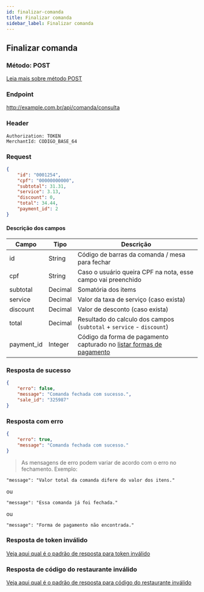 ```yaml
---
id: finalizar-comanda
title: Finalizar comanda
sidebar_label: Finalizar comanda
---
```


## Finalizar comanda

### Método: POST 

[Leia mais sobre método POST](https://restfulapi.net/http-methods/#post)

### Endpoint

http://example.com.br/api/comanda/consulta

### Header
    
    Authorization: TOKEN
    MerchantId: CODIGO_BASE_64

### Request
    
```json
{
    "id": "0001254",
    "cpf": "00000000000",
    "subtotal": 31.31,
    "service": 3.13,
    "discount": 0,
    "total": 34.44, 
    "payment_id": 2
}
```

#### Descrição dos campos

|Campo|Tipo|Descrição|
|---|---|---|
|id|String|Código de barras da comanda / mesa para fechar|
|cpf|String|Caso o usuário queira CPF na nota, esse campo vai preenchido|
|subtotal|Decimal|Somatória dos items|
|service|Decimal|Valor da taxa de serviço (caso exista)|
|discount|Decimal|Valor de desconto (caso exista)|
|total|Decimal|Resultado do calculo dos campos (`subtotal` + `service` - `discount`)|
|payment_id|Integer|Código da forma de pagamento capturado no [listar formas de pagamento](/comanda-fisica/consulta-comanda#listar-items)|

### Resposta de sucesso

```json
{
    "erro": false,
    "message": "Comanda fechada com sucesso.",
    "sale_id": "325987"
}
```

### Resposta com erro

```json
{
    "erro": true,
    "message": "Comanda fechada com sucesso."
}
```

> As mensagens de erro podem variar de acordo com o erro no fechamento. Exemplo:

    "message": "Valor total da comanda difere do valor dos itens."

ou

    "message": "Essa comanda já foi fechada."

ou 

    "message": "Forma de pagamento não encontrada."


### Resposta de token inválido  

<a class="link-block" href="/comanda-fisica/sugestao#resposta-da-api-de-token-invalido">Veja aqui qual é o padrão de resposta para token inválido</a>

### Resposta de código do restaurante inválido

<a class="link-block" href="/comanda-fisica/sugestao#resposta-da-api-codigo-do-restaurante-invalido">Veja aqui qual é o padrão de resposta para código do restaurante inválido</a>
